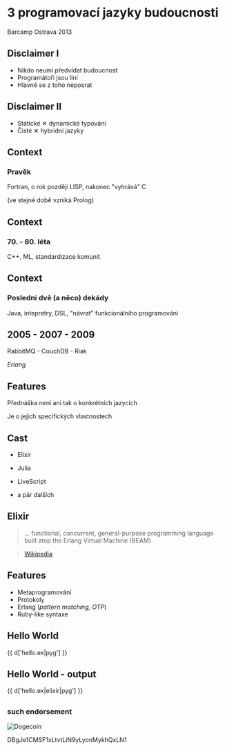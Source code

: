 # 3 programovací jazyky budoucnosti

Barcamp Ostrava 2013


## Disclaimer I

- Nikdo neumí předvídat budoucnost
- Programátoři jsou liní
- Hlavně se z toho neposrat


## Disclaimer II

- Statické ✕ dynamické typování
- Čisté ✕ hybridní jazyky


## Context

### Pravěk

Fortran, o rok později LISP, nakonec "vyhrává" C

(ve stejné době vzniká Prolog)


## Context

### 70. - 80. léta

C++, ML, standardizace komunit


## Context

### Poslední dvě (a něco) dekády

Java, intepretry, DSL, "návrat" funkcionálního programování


## 2005 - 2007 - 2009

RabbitMQ - CouchDB - Riak

*Erlang*


## Features

Přednáška není ani tak o konkrétních jazycích

Je o jejich specifických vlastnostech


## Cast

- Elixir
- Julia
- LiveScript

- a pár dalších


## Elixir

> ... functional, concurrent, general-purpose programming language built atop the Erlang Virtual Machine (BEAM)

> [Wikipedia](https://en.wikipedia.org/wiki/Elixir_(programming_language))


## Features

- Metaprogramování
- Protokoly
- Erlang (*pattern matching, OTP*)
- Ruby-like syntaxe


## Hello World

{{ d['hello.ex|pyg'] }}


## Hello World - output

{{ d['hello.ex|elixir|pyg'] }}


##


### such endorsement

![Dogecoin](http://static.tumblr.com/ppdj5y9/Ae9mxmxtp/300coin.png 'v rich')

DBgJe1CMSF1xLtvtLiN9yLyonMykhQxLN1
